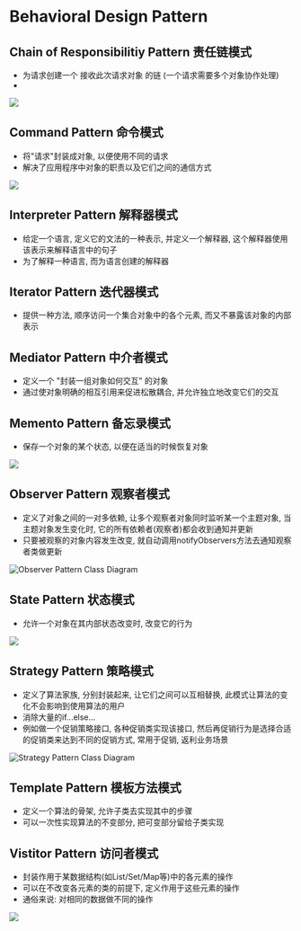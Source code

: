 # Behavioral Design Pattern

## Chain of Responsibilitiy Pattern 责任链模式

* 为请求创建一个 接收此次请求对象 的链 \(一个请求需要多个对象协作处理\)
* 
![](../.gitbook/assets/image%20%2813%29.png)

## Command Pattern 命令模式

* 将"请求"封装成对象, 以便使用不同的请求
* 解决了应用程序中对象的职责以及它们之间的通信方式

![](../.gitbook/assets/image%20%286%29.png)

## Interpreter Pattern 解释器模式

* 给定一个语言, 定义它的文法的一种表示, 并定义一个解释器, 这个解释器使用该表示来解释语言中的句子
* 为了解释一种语言, 而为语言创建的解释器

## Iterator Pattern 迭代器模式

* 提供一种方法, 顺序访问一个集合对象中的各个元素, 而又不暴露该对象的内部表示

## Mediator Pattern 中介者模式

* 定义一个 "封装一组对象如何交互" 的对象
* 通过使对象明确的相互引用来促进松散耦合, 并允许独立地改变它们的交互

## Memento Pattern 备忘录模式

* 保存一个对象的某个状态, 以便在适当的时候恢复对象

![](../.gitbook/assets/image%20%2812%29.png)

## Observer Pattern 观察者模式

* 定义了对象之间的一对多依赖, 让多个观察者对象同时监听某一个主题对象, 当主题对象发生变化时, 它的所有依赖者\(观察者\)都会收到通知并更新
* 只要被观察的对象内容发生改变, 就自动调用notifyObservers方法去通知观察者类做更新

![Observer Pattern Class Diagram ](../.gitbook/assets/image%20%283%29.png)

## State Pattern 状态模式

* 允许一个对象在其内部状态改变时, 改变它的行为

![](../.gitbook/assets/image%20%282%29.png)

## Strategy Pattern 策略模式

* 定义了算法家族, 分别封装起来, 让它们之间可以互相替换, 此模式让算法的变化不会影响到使用算法的用户
* 消除大量的if...else...
* 例如做一个促销策略接口, 各种促销类实现该接口, 然后再促销行为是选择合适的促销类来达到不同的促销方式, 常用于促销, 返利业务场景

![Strategy Pattern Class Diagram](../.gitbook/assets/image%20%284%29.png)

## Template Pattern 模板方法模式

* 定义一个算法的骨架, 允许子类去实现其中的步骤
* 可以一次性实现算法的不变部分, 把可变部分留给子类实现

## Vistitor Pattern 访问者模式

* 封装作用于某数据结构\(如List/Set/Map等\)中的各元素的操作
* 可以在不改变各元素的类的前提下, 定义作用于这些元素的操作
* 通俗来说: 对相同的数据做不同的操作

![](../.gitbook/assets/image%20%2810%29.png)

